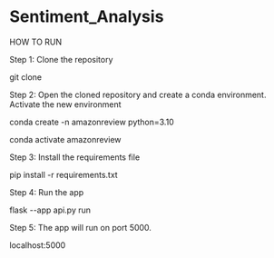 # Sentiment_Analysis
HOW TO RUN

Step 1: Clone the repository

git clone  

Step 2: Open the cloned repository and create a conda environment. Activate the new environment

conda create -n amazonreview python=3.10

conda activate amazonreview

Step 3: Install the requirements file

pip install -r requirements.txt

Step 4: Run the app

flask --app api.py run

Step 5: The app will run on port 5000.

localhost:5000

